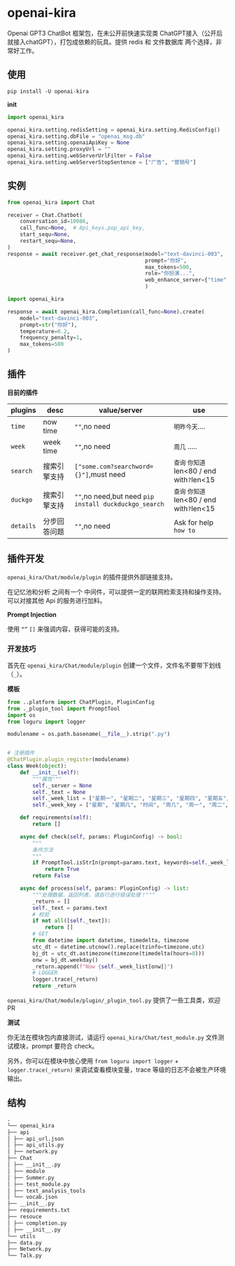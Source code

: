 # openai-kira

Openai GPT3 ChatBot 框架包，在未公开前快速实现类 ChatGPT接入（公开后就接入chatGPT），打包成依赖的玩具。提供 redis 和 文件数据库
两个选择，非常好工作。

## 使用

`pip install -U openai-kira`

**init**

```python
import openai_kira

openai_kira.setting.redisSetting = openai_kira.setting.RedisConfig()
openai_kira.setting.dbFile = "openai_msg.db"
openai_kira.setting.openaiApiKey = None
openai_kira.setting.proxyUrl = ""
openai_kira.setting.webServerUrlFilter = False
openai_kira.setting.webServerStopSentence = ["广告", "营销号"]
```

## 实例

```python
from openai_kira import Chat

receiver = Chat.Chatbot(
    conversation_id=10086,
    call_func=None,  # Api_keys.pop_api_key,
    start_sequ=None,
    restart_sequ=None,
)
response = await receiver.get_chat_response(model="text-davinci-003",
                                            prompt="你好",
                                            max_tokens=500,
                                            role="你扮演...",
                                            web_enhance_server={"time": ""}
                                            )
```

```python
import openai_kira

response = await openai_kira.Completion(call_func=None).create(
    model="text-davinci-003",
    prompt=str("你好"),
    temperature=0.2,
    frequency_penalty=1,
    max_tokens=500
)
```

## 插件

**目前的插件**

| plugins   | desc      | value/server                                          | use                                   |
|-----------|-----------|-------------------------------------------------------|---------------------------------------|
| `time`    | now time  | `""`,no need                                          | `明昨今天`....                            |
| `week`    | week time | `""`,no need                                          | `周几` .....                            |
| `search`  | 搜索引擎支持    | `["some.com?searchword={}"]`,must need                | `查询` `你知道` len<80 / end with`?`len<15 |
| `duckgo`  | 搜索引擎支持    | `""`,no need,but need `pip install duckduckgo_search` | `查询` `你知道` len<80 / end with`?`len<15 |
| `details` | 分步回答问题    | `""`,no need                                          | Ask for help `how to`                 |

## 插件开发

`openai_kira/Chat/module/plugin` 的插件提供外部链接支持。

在记忆池和分析 之间有一个 中间件，可以提供一定的联网检索支持和操作支持。可以对接其他 Api 的服务进行加料。

**Prompt Injection**

使用 `“”` `[]` 来强调内容，获得可能的支持。

### 开发技巧

首先在 `openai_kira/Chat/module/plugin` 创建一个文件，文件名不要带下划线（`_`）。

**模板**

```python
from ..platform import ChatPlugin, PluginConfig
from ._plugin_tool import PromptTool
import os
from loguru import logger

modulename = os.path.basename(__file__).strip(".py")


# 注册插件
@ChatPlugin.plugin_register(modulename)
class Week(object):
    def __init__(self):
        """属性"""
        self._server = None
        self._text = None
        self._week_list = ["星期一", "星期二", "星期三", "星期四", "星期五", "星期六", "星期日"]
        self._week_key = ["星期", "星期几", "时间", "周几", "周一", "周二", "周三", "周四", "周五", "周六"]

    def requirements(self):
        return []

    async def check(self, params: PluginConfig) -> bool:
        """
        条件方法
        """
        if PromptTool.isStrIn(prompt=params.text, keywords=self._week_list + self._week_key):
            return True
        return False

    async def process(self, params: PluginConfig) -> list:
        """处理数据，返回列表，请自行进行错误处理！"""
        _return = []
        self._text = params.text
        # 校验
        if not all([self._text]):
            return []
        # GET
        from datetime import datetime, timedelta, timezone
        utc_dt = datetime.utcnow().replace(tzinfo=timezone.utc)
        bj_dt = utc_dt.astimezone(timezone(timedelta(hours=8)))
        onw = bj_dt.weekday()
        _return.append(f"Now {self._week_list[onw]}")
        # LOGGER
        logger.trace(_return)
        return _return
```

`openai_kira/Chat/module/plugin/_plugin_tool.py` 提供了一些工具类，欢迎 PR

**测试**

你无法在模块包内直接测试，请运行 `openai_kira/Chat/test_module.py` 文件测试模块，prompt 要符合 check。

另外，你可以在模块中放心使用 `from loguru import logger` + `logger.trace(_return)` 来调试查看模块变量，trace
等级的日志不会被生产环境输出。

## 结构

```markdown
.
└── openai_kira
├── api
│ ├── api_url.json
│ ├── api_utils.py
│ ├── network.py
├── Chat
│ ├── __init__.py
│ ├── module
│ ├── Summer.py
│ ├── test_module.py
│ ├── text_analysis_tools
│ └── vocab.json
├── __init__.py
├── requirements.txt
├── resouce
│ ├── completion.py
│ ├── __init__.py
└── utils
├── data.py
├── Network.py
└── Talk.py
```
